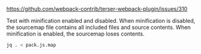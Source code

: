 https://github.com/webpack-contrib/terser-webpack-plugin/issues/310

Test with minification enabled and disabled.  When minification is
disabled, the sourcemap file contains all included files and source
contents.  When minification is enabled, the sourcemap loses contents.

```bash
jq . < pack.js.map
```
